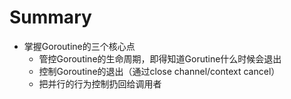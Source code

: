 # Summary
* 掌握Goroutine的三个核心点
  * 管控Goroutine的生命周期，即得知道Gorutine什么时候会退出
  * 控制Goroutine的退出（通过close channel/context cancel）
  * 把并行的行为控制扔回给调用者
